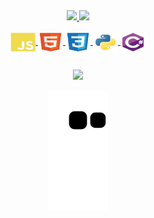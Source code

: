 
<div align="center">
  <a href="https://github.com/juguerra42">
  <img height="180em" src="https://github-readme-stats.vercel.app/api?username=juguerra42&show_icons=true&theme=dracula&include_all_commits=true&count_private=true"/>
  <img height="180em" src="https://github-readme-stats.vercel.app/api/top-langs/?username=juguerra42&layout=compact&langs_count=7&theme=dracula"/>
</div>
<div style="display: inline_block"><br>
  <div align="center">
  <img align="center" alt="i-Js" height="30" width="40" src="https://raw.githubusercontent.com/devicons/devicon/master/icons/javascript/javascript-plain.svg">
  <img align="center" alt="i-HTML" height="30" width="40" src="https://raw.githubusercontent.com/devicons/devicon/master/icons/html5/html5-original.svg">
  <img align="center" alt="i-CSS" height="30" width="40" src="https://raw.githubusercontent.com/devicons/devicon/master/icons/css3/css3-original.svg">
  <img align="center" alt="i-Python" height="30" width="40" src="https://raw.githubusercontent.com/devicons/devicon/master/icons/python/python-original.svg">
  <img align="center" alt="i-Csharp" height="30" width="40" src="https://raw.githubusercontent.com/devicons/devicon/master/icons/csharp/csharp-original.svg">
  
  ##
 
<div align="center"> 

  <a href="https://www.linkedin.com/in/juguerra42" target="_blank"><img src="https://img.shields.io/badge/-LinkedIn-%230077B5?style=for-the-badge&logo=linkedin&logoColor=white" target="_blank"></a> 
 
  ![Snake animation](https://github.com/rafaballerini/rafaballerini/blob/output/github-contribution-grid-snake.svg)
 
</div>
